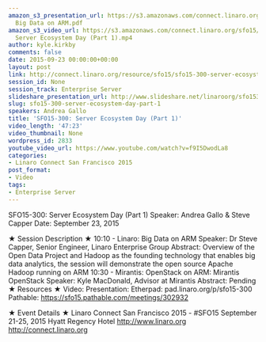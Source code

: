 ```yaml
---
amazon_s3_presentation_url: https://s3.amazonaws.com/connect.linaro.org/sfo15/Presentations/09-23-Wednesday/SFO15-300
  Big Data on ARM.pdf
amazon_s3_video_url: https://s3.amazonaws.com/connect.linaro.org/sfo15/Videos/09-23-Wednesday/SF015-300
  Server Ecosystem Day (Part 1).mp4
author: kyle.kirkby
comments: false
date: 2015-09-23 00:00:00+00:00
layout: post
link: http://connect.linaro.org/resource/sfo15/sfo15-300-server-ecosystem-day-part-1/
session_id: None
session_track: Enterprise Server
slideshare_presentation_url: http://www.slideshare.net/linaroorg/sfo15300-server-ecosystem-day-big-data-on-arm
slug: sfo15-300-server-ecosystem-day-part-1
speakers: Andrea Gallo
title: 'SFO15-300: Server Ecosystem Day (Part 1)'
video_length: '47:23'
video_thumbnail: None
wordpress_id: 2833
youtube_video_url: https://www.youtube.com/watch?v=f9I5DwodLa8
categories:
- Linaro Connect San Francisco 2015
post_format:
- Video
tags:
- Enterprise Server
---
```


SFO15-300: Server Ecosystem Day (Part 1)
Speaker:  Andrea Gallo & Steve Capper
Date: September 23, 2015

★ Session Description ★
10:10 - 
Linaro: Big Data on ARM
Speaker: Dr Steve Capper, Senior Engineer, Linaro Enterprise Group
Abstract: Overview of the Open Data Project and Hadoop as the founding technology that enables big data analytics, the session will demonstrate the open source Apache Hadoop running on ARM 
10:30 - Mirantis:  OpenStack on ARM: Mirantis OpenStack
Speaker:  Kyle MacDonald, Advisor at Mirantis
Abstract: Pending
★ Resources ★ 
Video: 
Presentation:
Etherpad: pad.linaro.org/p/sfo15-300
Pathable: https://sfo15.pathable.com/meetings/302932                                 

★ Event Details ★ 
Linaro Connect San Francisco 2015 - #SFO15 
September 21-25, 2015 
Hyatt Regency Hotel 
http://www.linaro.org
http://connect.linaro.org
